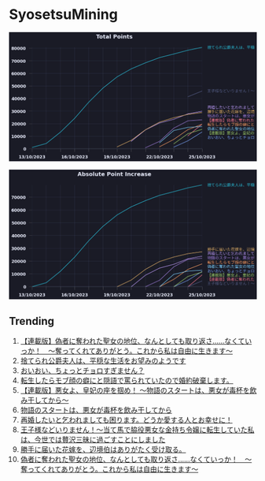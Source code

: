 # SyosetsuMining


![](https://raw.githubusercontent.com/exc4l/SyosetsuMining/main/plots/point_trend.png)

![](https://raw.githubusercontent.com/exc4l/SyosetsuMining/main/plots/point_increase.png)


## Trending

1. [【連載版】偽者に奪われた聖女の地位、なんとしても取り返さ……なくていっか！　～奪ってくれてありがとう。これから私は自由に生きます～](https://ncode.syosetu.com/n9071il/)
2. [捨てられ公爵夫人は、平穏な生活をお望みのようです](https://ncode.syosetu.com/n4395il/)
3. [おいおい、ちょっとチョロすぎません？](https://ncode.syosetu.com/n5516il/)
4. [転生したらモブ顔の癖にと隠語で罵られていたので婚約破棄します。](https://ncode.syosetu.com/n7859il/)
5. [【連載版】悪女よ、皇妃の座を掴め！ 〜物語のスタートは、悪女が毒杯を飲み干してから〜](https://ncode.syosetu.com/n8966il/)
6. [物語のスタートは、悪女が毒杯を飲み干してから](https://ncode.syosetu.com/n8121il/)
7. [再婚したいと乞われましても困ります。どうか愛する人とお幸せに！](https://ncode.syosetu.com/n5114ik/)
8. [王子様などいりません！～当て馬で脇役悪女な金持ち令嬢に転生していた私は、今世では贅沢三昧に過ごすことにしました](https://ncode.syosetu.com/n3034ie/)
9. [勝手に届いた花嫁を、辺境伯はありがたく受け取る。](https://ncode.syosetu.com/n6071il/)
10. [偽者に奪われた聖女の地位、なんとしても取り返さ……なくていっか！　～奪ってくれてありがとう。これから私は自由に生きます～](https://ncode.syosetu.com/n8335il/)
